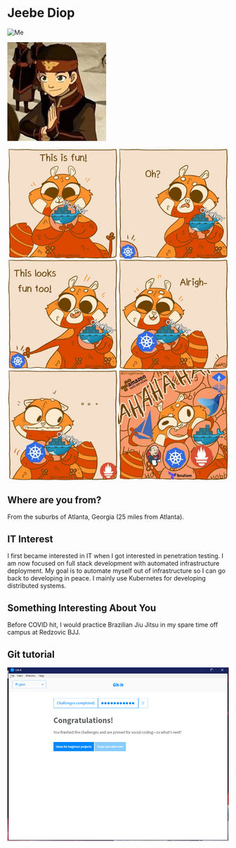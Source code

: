 # Jeebe Diop

![Me](images/me.jpg "Me")

![Carefree avatar](images/avatar.jpg "Avatar Aang" )

![CNCF Meme](images/cncfmeme.jpeg "Meme")
## Where are you from?

From the suburbs of Atlanta, Georgia (25 miles from Atlanta).

## IT Interest

I first became interested in IT when I got interested in penetration testing. I am now focused on full stack development with automated infrastructure deployment. My goal is to automate myself out of infrastructure so I can go back to developing in peace. I mainly use Kubernetes for developing distributed systems.

## Something Interesting About You

Before COVID hit, I would practice Brazilian Jiu Jitsu in my spare time off campus at Redzovic BJJ.

## Git tutorial

![Git Tutorial](images/git.PNG "Result")

